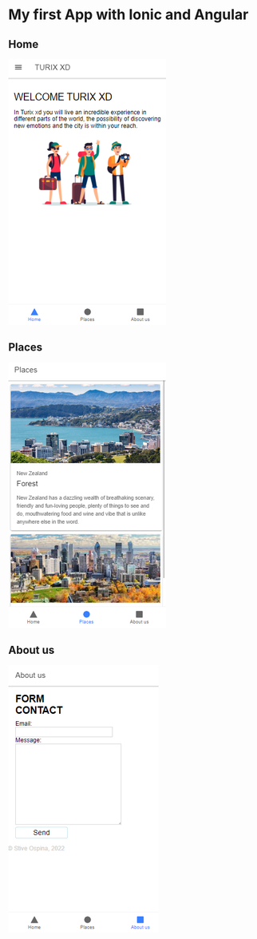 # My first App with Ionic and Angular

## Home
![image1](image1.PNG)

## Places
![image2](image2.PNG)

## About us
![image3](image3.PNG)
